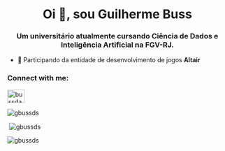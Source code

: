 <h1 align="center">Oi 👋, sou Guilherme Buss</h1>
<h3 align="center">Um universitário atualmente cursando Ciência de Dados e Inteligência Artificial na FGV-RJ.</h3>

- 🔭 Participando da entidade de desenvolvimento de jogos **Altair**

<h3 align="left">Connect with me:</h3>
<p align="left">
<a href="https://instagram.com/bussdasilva" target="blank"><img align="center" src="https://raw.githubusercontent.com/rahuldkjain/github-profile-readme-generator/master/src/images/icons/Social/instagram.svg" alt="bussdasilva" height="30" width="40" /></a>
</p>

<p><img align=center" src="https://github-readme-stats.vercel.app/api/top-langs?username=gbussds&show_icons=true&locale=en&layout=compact" alt="gbussds" /></p>

<p>&nbsp;<img align="center" src="https://github-readme-stats.vercel.app/api?username=gbussds&show_icons=true&locale=en" alt="gbussds" /></p>

<p><img align="center" src="https://github-readme-streak-stats.herokuapp.com/?user=gbussds&" alt="gbussds" /></p>
